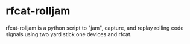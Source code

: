 # rfcat-rolljam
rfcat-rolljam is a python script to "jam", capture, and replay rolling code signals using two yard stick one devices and rfcat.
